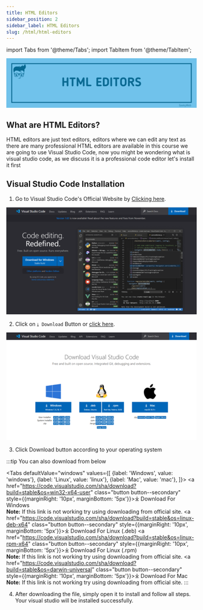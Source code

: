```yaml
---
title: HTML Editors
sidebar_position: 2
sidebar_label: HTML Editors
slug: /html/html-editors
---
```

<!-- Import files -->
import Tabs from '@theme/Tabs';
import TabItem from '@theme/TabItem';

![HTML Editors](../../assets/html/html-editors.png)

## What are HTML Editors?

HTML editors are just text editors, editors where we can edit any text as there are many professional HTML editors are available in this course we are going to use Visual Studio Code, now you might be wondering what is visual studio code, as we discuss it is a professional code editor let's install it first

## Visual Studio Code Installation
1. Go to Visual Studio Code's Official Website by [Clicking here](https://code.visualstudio.com).

![Visual Studio Code Homepage](../../assets/visual-studio/vs-home.png)

2. Click on `⤓ Download` Button or [click here](https://code.visualstudio.com/Download).

![Visual Studio Code Homepage](../../assets/visual-studio/vs-download.png)

3. Click Download button according to your operating system


:::tip You can also download from below

<Tabs
  defaultValue="windows"
  values={[
    {label: 'Windows', value: 'windows'},
    {label: 'Linux', value: 'linux'},
    {label: 'Mac', value: 'mac'},
  ]}>
  <TabItem value="windows">
  <a href="https://code.visualstudio.com/sha/download?build=stable&os=win32-x64-user" class="button button--secondary" style={{marginRight: '10px', marginBottom: '5px'}}>⤓ Download For Windows</a>
  <br/> <b>Note:</b> If this link is not working try using downloading from official site.
  </TabItem>
  <TabItem value="linux">
  <a href="https://code.visualstudio.com/sha/download?build=stable&os=linux-deb-x64" class="button button--secondary"  style={{marginRight: '10px', marginBottom: '5px'}}>⤓ Download For Linux (.deb)</a>
  <a href="https://code.visualstudio.com/sha/download?build=stable&os=linux-rpm-x64" class="button button--secondary" style={{marginRight: '10px', marginBottom: '5px'}}>⤓ Download For Linux (.rpm)</a>
  <br/> <b>Note:</b> If this link is not working try using downloading from official site.
  </TabItem>
  <TabItem value="mac">
  <a href="https://code.visualstudio.com/sha/download?build=stable&os=darwin-universal" class="button button--secondary" style={{marginRight: '10px', marginBottom: '5px'}}>⤓ Download For Mac</a>
  <br/> <b>Note:</b> If this link is not working try using downloading from official site.
  </TabItem>
</Tabs>
:::

4. After downloading the file, simply open it to install and follow all steps. Your visual studio will be installed successfully.
